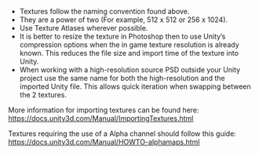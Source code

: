﻿- Textures follow the naming convention found above.
- They are a power of two (For example, 512 x 512 or 256 x 1024).
- Use Texture Atlases wherever possible.
- It is better to resize the texture in Photoshop then to use Unity’s compression options when the in game texture resolution is already known. This reduces the file size and import time of the texture into Unity.
- When working with a high-resolution source PSD outside your Unity project use the same name for both the high-resolution and the imported Unity file. This allows quick iteration when swapping between the 2 textures.

More information for importing textures can be found here: https://docs.unity3d.com/Manual/ImportingTextures.html

Textures requiring the use of a Alpha channel should follow this guide: https://docs.unity3d.com/Manual/HOWTO-alphamaps.html
